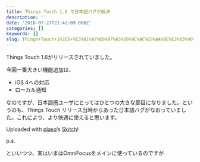 ```yaml
---
title: Things Touch 1.6 で日本語バグが解決
description: ''
date: '2010-07-27T21:42:09.000Z'
categories: []
keywords: []
slug: Things+Touch+1%2E6+%E3%81%A7%E6%97%A5%E6%9C%AC%E8%AA%9E%E3%83%90%E3%82%B0%E3%81%8C%E8%A7%A3%E6%B1%BA
---
```

Things Touch 1.6がリリースされていました。

今回一番大きい機能追加は、

*   iOS 4への対応
*   ローカル通知

なのですが、日本語圏ユーザにとってはひとつの大きな節目になりました。というのも、Things Touch リリース当時からあった日本語バグがなおっていました。これにより、より快適に使えると思います。

Uploaded with [plasq](http://plasq.com/)’s [Skitch](http://skitch.com)!

p.s.

といいつつ、実はいまはOmniFocusをメインに使っているのですが